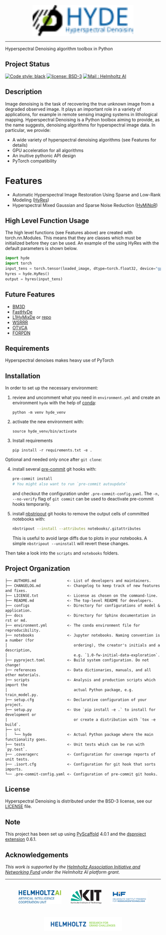 <div align="center">
  <img src="logos/hyde_logo.svg" height="100px">
</div>

---
Hyperspectral Denoising algorithm toolbox in Python

## Project Status

[![Code style: black](https://img.shields.io/badge/code%20style-black-000000.svg)](https://github.com/psf/black)
[![license: BSD-3](https://img.shields.io/badge/License-BSD3-blue.svg)](https://opensource.org/licenses/BSD-3-Clause)
[![Mail : Helmholtz AI](https://img.shields.io/badge/Mail-Helmholtz%20AI-blue.svg)](mailto:consultant-helmholtz.ai@kit.edu)

## Description

Image denoising is the task of recovering the true unknown image from a degraded observed image. It plays an important role in a variety of applications, for example in remote sensing imaging systems in lithological mapping. Hyperspectral Denoising is a Python toolbox aiming to provide, as the name suggests, denoising algorithms for hyperspectral image data. In particular, we provide:

* A wide variety of hyperspectral denoising algorithms (see Features for details)
* GPU acceleration for all algorithms
* An inuitive pythonic API design
* PyTorch compatibility

# Features

* Automatic Hyperspectral Image Restoration Using Sparse and Low-Rank Modeling ([HyRes](https://ieeexplore.ieee.org/document/8098642))
* Hyperspectral Mixed Gaussian and Sparse Noise Reduction ([HyMiNoR](https://ieeexplore.ieee.org/document/8760540))

## High Level Function Usage

The high level functions (see Features above) are created with torch.nn.Modules. This means that they are classes
which must be initialized before they can be used. An example of the using HyRes with the default parameters is shown
below.

```python
import hyde
import torch
input_tens = torch.tensor(loaded_image, dtype=torch.float32, device="gpu or cpu")
hyres = hyde.HyRes()
output = hyres(input_tens)
```

## Future Features

* [BM3D](https://www.cs.tut.fi/~foi/GCF-BM3D/)
* [FastHyDe](https://arxiv.org/pdf/2103.06842.pdf)
* [L1HyMixDe](https://ieeexplore.ieee.org/document/9040508) or [repo](https://github.com/LinaZhuang/L1HyMixDe)
* [WSRRR](https://ieeexplore.ieee.org/document/6736073)
* [OTVCA](https://ieeexplore.ieee.org/document/7530874)
* [FORPDN](https://ieeexplore.ieee.org/document/6570741)

## Requirements

Hyperspectral denoises makes heavy use of PyTorch

## Installation

In order to set up the necessary environment:

1. review and uncomment what you need in `environment.yml` and create an environment `hyde` with the help of [conda]:
   ```
   python -m venv hyde_venv
   ```
2. activate the new environment with:
   ```
   source hyde_venv/bin/activate
   ```
3. Install requirements
   ```
   pip install -r requirements.txt -e .
   ```

Optional and needed only once after `git clone`:

4. install several [pre-commit] git hooks with:
   ```bash
   pre-commit install
   # You might also want to run `pre-commit autoupdate`
   ```
   and checkout the configuration under `.pre-commit-config.yaml`.
   The `-n, --no-verify` flag of `git commit` can be used to deactivate pre-commit hooks temporarily.

5. install [nbstripout] git hooks to remove the output cells of committed notebooks with:
   ```bash
   nbstripout --install --attributes notebooks/.gitattributes
   ```
   This is useful to avoid large diffs due to plots in your notebooks.
   A simple `nbstripout --uninstall` will revert these changes.


Then take a look into the `scripts` and `notebooks` folders.

## Project Organization

```
├── AUTHORS.md              <- List of developers and maintainers.
├── CHANGELOG.md            <- Changelog to keep track of new features and fixes.
├── LICENSE.txt             <- License as chosen on the command-line.
├── README.md               <- The top-level README for developers.
├── configs                 <- Directory for configurations of model & application.
├── docs                    <- Directory for Sphinx documentation in rst or md.
├── environment.yml         <- The conda environment file for reproducibility.
├── notebooks               <- Jupyter notebooks. Naming convention is a number (for
│                              ordering), the creator's initials and a description,
│                              e.g. `1.0-fw-initial-data-exploration`.
├── pyproject.toml          <- Build system configuration. Do not change!
├── references              <- Data dictionaries, manuals, and all other materials.
├── scripts                 <- Analysis and production scripts which import the
│                              actual Python package, e.g. train_model.py.
├── setup.cfg               <- Declarative configuration of your project.
├── setup.py                <- Use `pip install -e .` to install for development or
|                              or create a distribution with `tox -e build`.
├── src
│   └── hyde                <- Actual Python package where the main functionality goes.
├── tests                   <- Unit tests which can be run with `py.test`.
├── .coveragerc             <- Configuration for coverage reports of unit tests.
├── .isort.cfg              <- Configuration for git hook that sorts imports.
└── .pre-commit-config.yaml <- Configuration of pre-commit git hooks.
```

## License

Hyperspectral Denoising is distributed under the BSD-3 license, see our [LICENSE](LICENSE.txt) file.

<!-- pyscaffold-notes -->

## Note

This project has been set up using [PyScaffold] 4.0.1 and the [dsproject extension] 0.6.1.

[conda]: https://docs.conda.io/
[pre-commit]: https://pre-commit.com/
[Jupyter]: https://jupyter.org/
[nbstripout]: https://github.com/kynan/nbstripout
[Google style]: http://google.github.io/styleguide/pyguide.html#38-comments-and-docstrings
[PyScaffold]: https://pyscaffold.org/
[dsproject extension]: https://github.com/pyscaffold/pyscaffoldext-dsproject

## Acknowledgements

*This work is supported by the [Helmholtz Association Initiative and
Networking Fund](https://www.helmholtz.de/en/about_us/the_association/initiating_and_networking/)
under the Helmholtz AI platform grant.*

---

<div align="center">
    <a href="https://www.helmholtz.ai/"><img src="logos/helmholtzai_logo.jpg" height="45px" hspace="3%" vspace="20px"></a><a href="http://www.kit.edu/english/index.php"><img src="logos/kit_logo.svg" height="45px" hspace="3%" vspace="20px"></a><a href="https://www.hzdr.de/db/Cms?pOid=32948&pNid=2423"><img src="logos/hif_logo.png" height="45px" hspace="3%" vspace="20px"></a><a href="https://www.helmholtz.de/en/"><img src="logos/helmholtz_logo.svg" height="45px" hspace="3%" vspace="20px"></a>
</div>
